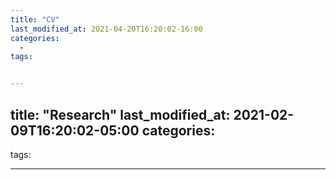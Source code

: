 ```yaml
---
title: "CV"
last_modified_at: 2021-04-20T16:20:02-16:00
categories:
  - 
tags:


---
```

title: "Research"
last_modified_at: 2021-02-09T16:20:02-05:00
categories:
  - 
tags:
  
---


